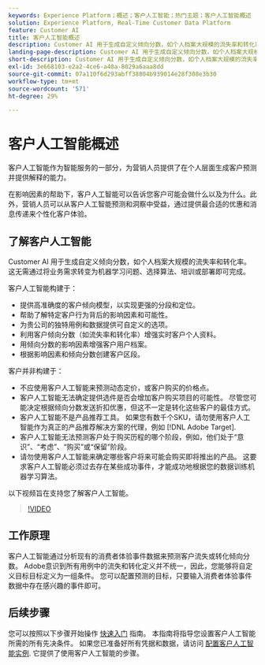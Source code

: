 ```yaml
---
keywords: Experience Platform；概述；客户人工智能；热门主题；客户人工智能概述
solution: Experience Platform, Real-Time Customer Data Platform
feature: Customer AI
title: 客户人工智能概述
description: Customer AI 用于生成自定义倾向分数，如个人档案大规模的流失率和转化率。这无需通过将业务需求转变为机器学习问题、选择算法、培训或部署即可完成。
landing-page-description: Customer AI 用于生成自定义倾向分数，如个人档案大规模的流失率和转化率。
short-description: Customer AI 用于生成自定义倾向分数，如个人档案大规模的流失率和转化率。
exl-id: 3e668103-e2a2-4ce6-a40a-8029a6aaa8dd
source-git-commit: 07a110f6d293abff38804b939014e28f308e3b30
workflow-type: tm+mt
source-wordcount: '571'
ht-degree: 29%

---
```



# 客户人工智能概述

客户人工智能作为智能服务的一部分，为营销人员提供了在个人层面生成客户预测并提供解释的能力。

在影响因素的帮助下，客户人工智能可以告诉您客户可能会做什么以及为什么。此外，营销人员可以从客户人工智能预测和洞察中受益，通过提供最合适的优惠和消息传递来个性化客户体验。

## 了解客户人工智能

Customer AI 用于生成自定义倾向分数，如个人档案大规模的流失率和转化率。这无需通过将业务需求转变为机器学习问题、选择算法、培训或部署即可完成。

客户人工智能构建于：

- 提供高准确度的客户倾向模型，以实现更强的分段和定位。
- 帮助了解特定客户行为背后的影响因素和可能性。
- 为贵公司的独特用例和数据提供可自定义的选项。
- 利用客户倾向分数（如流失率和转化率）增强实时客户个人资料。
- 用倾向分数的影响因素增强客户用户档案。
- 根据影响因素和倾向分数创建客户区段。

客户并非构建于：

- 不应使用客户人工智能来预测动态定价，或客户购买的价格点。
- 客户人工智能无法确定提供选件是否会增加客户购买项目的可能性。 尽管您可能决定根据倾向分数发送折扣优惠，但这不一定是转化这些客户的最佳方式。
- 客户人工智能不是产品推荐工具。 如果您有数千个SKU，请勿使用客户人工智能作为真正的产品推荐解决方案的代理，例如 [!DNL Adobe Target].
- 客户人工智能无法预测客户处于购买历程的哪个阶段，例如，他们处于“意识”、“考虑”、“购买”或“保留”阶段。
- 请勿使用客户人工智能来确定哪些客户将来可能会购买即将推出的产品。 这要求客户人工智能必须过去存在某些成功事件，才能成功地根据您的数据训练机器学习算法。

以下视频旨在支持您了解客户人工智能。

>[!VIDEO](https://video.tv.adobe.com/v/32664?learn=on&quality=12)

## 工作原理

客户人工智能通过分析现有的消费者体验事件数据来预测客户流失或转化倾向分数。 Adobe意识到所有用例中的流失和转化定义并不统一，因此，您能够将自定义目标目标定义为一组条件。 您可以配置预测的目标，只要输入消费者体验事件数据中存在感兴趣的事件即可。

## 后续步骤

您可以按照以下步骤开始操作 [快速入门](./getting-started.md) 指南。 本指南将指导您设置客户人工智能所需的所有先决条件。 如果您已准备好所有凭据和数据，请访问  [配置客户人工智能实例](./user-guide/configure.md). 它提供了使用客户人工智能的步骤。
